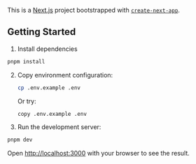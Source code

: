 This is a [Next.js](https://nextjs.org) project bootstrapped with [`create-next-app`](https://nextjs.org/docs/app/api-reference/cli/create-next-app).

## Getting Started

1. Install dependencies

  ```bash
  pnpm install
  ```

2. Copy environment configuration:
   ```bash
   cp .env.example .env
   ```

   Or try:

   ```bash
   copy .env.example .env
   ```

3. Run the development server:

  ```bash
  pnpm dev
  ```

Open [http://localhost:3000](http://localhost:3000) with your browser to see the result.